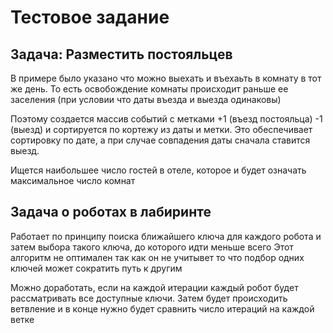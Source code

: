 # Тестовое задание

## Задача: Разместить постояльцев

В примере было указано что можно выехать и въехаьть в комнату в тот же день. То есть освобождение комнаты происходит раньше ее заселения (при условии что даты въезда и выезда одинаковы)

Поэтому создается массив событий с метками +1 (въезд постояльца) -1 (выезд) и сортируется по кортежу из даты и метки. Это обеспечивает сортировку по дате, а при случае совпадения даты сначала ставится выезд. 

Ищется наибольшее число гостей в отеле, которое и будет означать максимальное число комнат 

## Задача о роботах в лабиринте

Работает по принципу поиска ближайшего ключа для каждого робота и затем выбора такого ключа, до которого идти меньше всего
Этот алгоритм не оптимален так как он не учитывет то что подбор одних ключей может сократить путь к другим

Можно доработать, если на каждой итерации каждый робот будет рассматривать все доступные ключи. Затем будет происходить ветвление и в конце нужно будет сравнить число итераций на каждой ветке
